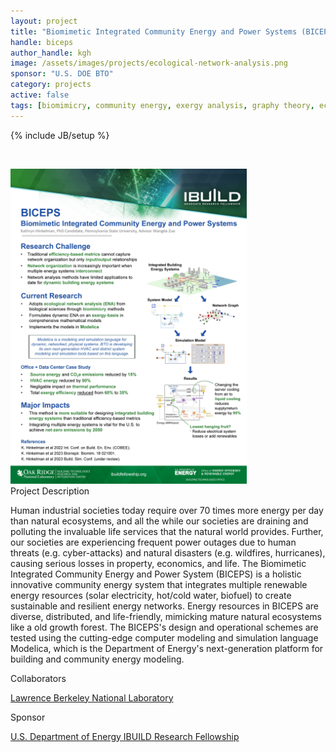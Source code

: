 ```yaml
---
layout: project
title: "Biomimetic Integrated Community Energy and Power Systems (BICEPS)"
handle: biceps
author_handle: kgh
image: /assets/images/projects/ecological-network-analysis.png
sponsor: "U.S. DOE BTO"
category: projects
active: false
tags: [biomimicry, community energy, exergy analysis, graphy theory, ecological network analysis]
---
```

{% include JB/setup %}

&nbsp;

<img src="/assets/images/projects/BICEPS_IBUILD_Hinkelman_Poster.jpg" alt="BICEPS Poster" style="width:75%;"/>

<div class="bigspacer"></div>
<div class="head">Project Description</div>
<div class="spacer"></div>

Human industrial societies today require over 70 times more energy per day than natural 
ecosystems, and all the while our societies are draining and polluting the 
invaluable life services that the natural world provides. Further, our societies are 
experiencing frequent power outages due to human threats (e.g. cyber-attacks) and natural 
disasters (e.g. wildfires, hurricanes), causing serious losses in property, economics, and 
life. The Biomimetic Integrated Community Energy and Power System (BICEPS) is a holistic 
innovative community energy system that integrates multiple renewable energy resources 
(solar electricity, hot/cold water, biofuel) to create sustainable and resilient energy 
networks. Energy resources in BICEPS are diverse, distributed, and life-friendly, mimicking 
mature natural ecosystems like a old growth forest. The BICEPS's design and operational 
schemes are tested using the cutting-edge computer modeling and simulation language Modelica, 
which is the Department of Energy's next-generation platform for building and community energy modeling.

<div class="bigspacer"></div>
<div class="head">Collaborators</div>
<div class="spacer"></div>

[Lawrence Berkeley National Laboratory](https://www.lbl.gov/)

<div class="bigspacer"></div>
<div class="head">Sponsor</div>
<div class="spacer"></div>

[U.S. Department of Energy IBUILD Research Fellowship](https://ibuildfellowship.org/)




